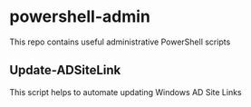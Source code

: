 # powershell-admin
This repo contains useful administrative PowerShell scripts

## Update-ADSiteLink
This script helps to automate updating Windows AD Site Links
